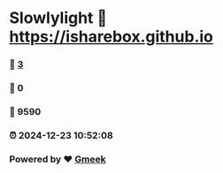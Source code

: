 # Slowlylight :link: https://isharebox.github.io 
### :page_facing_up: [3](https://isharebox.github.io/tag.html) 
### :speech_balloon: 0 
### :hibiscus: 9590 
### :alarm_clock: 2024-12-23 10:52:08 
### Powered by :heart: [Gmeek](https://github.com/Meekdai/Gmeek)
